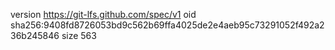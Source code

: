 version https://git-lfs.github.com/spec/v1
oid sha256:9408fd8726053bd9c562b69ffa4025de2e4aeb95c73291052f492a236b245846
size 563
